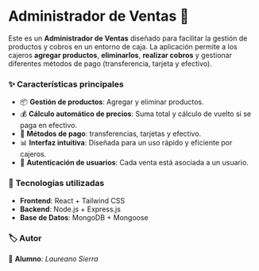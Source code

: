 # Administrador de Ventas 🛒

Este es un **Administrador de Ventas** diseñado para facilitar la gestión de productos y cobros en un entorno de caja. La aplicación permite a los cajeros **agregar productos**, **eliminarlos**, **realizar cobros** y gestionar diferentes métodos de pago (transferencia, tarjeta y efectivo).

### ✨ **Características principales**
- 📦 **Gestión de productos**: Agregar y eliminar productos.
- 💰 **Cálculo automático de precios**: Suma total y cálculo de vuelto si se paga en efectivo.
- 🔄 **Métodos de pago**: transferencias, tarjetas y efectivo.
- 📊 **Interfaz intuitiva**: Diseñada para un uso rápido y eficiente por cajeros.
- 🔐 **Autenticación de usuarios**: Cada venta está asociada a un usuario.

### 🚀 **Tecnologías utilizadas**
- **Frontend**: React + Tailwind CSS
- **Backend**: Node.js + Express.js
- **Base de Datos**: MongoDB + Mongoose

### 🏷 **Autor**
📌 **Alumno**: *Laureano Sierra*

